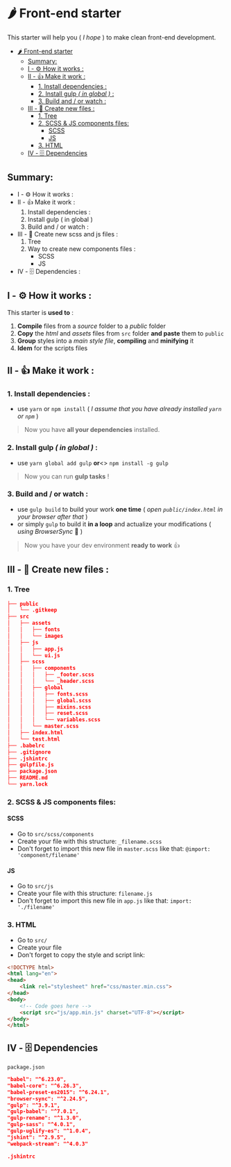 # 🌶 Front-end starter

This starter will help you ( *I hope* ) to make clean front-end development.
<!-- TOC -->

- [🌶 Front-end starter](#🌶-front-end-starter)
    - [Summary:](#summary)
    - [I - ⚙️ How it works :](#i---⚙️-how-it-works-)
    - [II - 👍 Make it work :](#ii---👍-make-it-work-)
        - [1. Install dependencies :](#1-install-dependencies-)
        - [2. Install gulp *( in global )* :](#2-install-gulp--in-global--)
        - [3. Build and / or watch :](#3-build-and--or-watch-)
    - [III - 📜 Create new files :](#iii---📜-create-new-files-)
        - [1. Tree](#1-tree)
        - [2. SCSS & JS components files:](#2-scss--js-components-files)
            - [SCSS](#scss)
            - [JS](#js)
        - [3. HTML](#3-html)
    - [IV - 🗄 Dependencies](#iv---🗄-dependencies)

<!-- /TOC -->
## Summary:
* I - ⚙️ How it works :
* II - 👍 Make it work :
    1. Install dependencies :
    2. Install gulp ( in global )
    3. Build and / or watch :
* III - 📜 Create new scss and js files :
    1. Tree
    2. Way to create new components files :
        * SCSS
        * JS
* IV - 🗄 Dependencies :
## I - ⚙️ How it works : 
This starter is **used to** : 
1. **Compile** files from a *source* folder to a *public* folder
2. **Copy** the *html* and *assets* files from `src` folder **and paste** them to `public`
3. **Group** styles into a *main style file*, **compiling** and **minifying** it
4. **Idem** for the scripts files
## II - 👍 Make it work :
### 1. Install dependencies :
* use `yarn` or `npm install`
 ( *I assume that you have already installed `yarn` or `npm`* )
 > Now you have **all your dependencies** installed.
### 2. Install gulp *( in global )* :
* use `yarn global add gulp` **or**<> `npm install -g gulp`
> Now you can run **gulp tasks** !
### 3. Build and / or watch :
* use `gulp build` to build your work **one time** ( *open `public/index.html` in your browser after that* )
* or simply `gulp` to build it **in a loop** and actualize your modifications ( *using BrowserSync* 🔄 )
> Now you have your dev environment **ready to work** 👍
## III - 📜 Create new files :
### 1. Tree
```json
├── public
│   └── .gitkeep
├── src
│   ├── assets
│   │   ├── fonts
│   │   └── images
│   ├── js
│   │   ├── app.js
│   │   └── ui.js
│   ├── scss
│   │   ├── components
│   │   │   ├── _footer.scss
│   │   │   └── _header.scss
│   │   ├── global
│   │   │   ├── fonts.scss
│   │   │   ├── global.scss
│   │   │   ├── mixins.scss
│   │   │   ├── reset.scss
│   │   │   └── variables.scss
│   │   └── master.scss
│   ├── index.html
│   └── test.html
├── .babelrc
├── .gitignore
├── .jshintrc
├── gulpfile.js
├── package.json
├── README.md
└── yarn.lock
```
### 2. SCSS & JS components files: 
#### SCSS
* Go to `src/scss/components`
* Create your file with this structure: `_filename.scss` 
* Don't forget to import this new file in `master.scss` like that: `@import: 'component/filename'`
#### JS 
* Go to `src/js`
* Create your file with this structure: `filename.js` 
* Don't forget to import this new file in `app.js` like that: `import: './filename'`
### 3. HTML 
* Go to `src/`
* Create your file
* Don't forget to copy the style and script link:
```html
<!DOCTYPE html>
<html lang="en">
<head>
    <link rel="stylesheet" href="css/master.min.css">
</head>
<body>
    <!-- Code goes here -->
    <script src="js/app.min.js" charset="UTF-8"></script>
</body>
</html>
```
## IV - 🗄 Dependencies 
`package.json`
```json
"babel": "^6.23.0",
"babel-core": "^6.26.3",
"babel-preset-es2015": "^6.24.1",
"browser-sync": "^2.24.5",
"gulp": "^3.9.1",
"gulp-babel": "^7.0.1",
"gulp-rename": "^1.3.0",
"gulp-sass": "^4.0.1",
"gulp-uglify-es": "^1.0.4",
"jshint": "^2.9.5",
"webpack-stream": "^4.0.3"
```
```json
.jshintrc
```